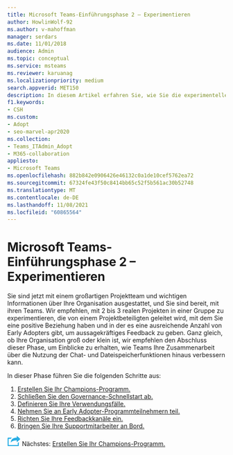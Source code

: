 ```yaml
---
title: Microsoft Teams-Einführungsphase 2 – Experimentieren
author: HowlinWolf-92
ms.author: v-mahoffman
manager: serdars
ms.date: 11/01/2018
audience: Admin
ms.topic: conceptual
ms.service: msteams
ms.reviewer: karuanag
ms.localizationpriority: medium
search.appverid: MET150
description: In diesem Artikel erfahren Sie, wie Sie die experimentelle Phase der Microsoft Teams durchführen.
f1.keywords:
- CSH
ms.custom:
- Adopt
- seo-marvel-apr2020
ms.collection:
- Teams_ITAdmin_Adopt
- M365-collaboration
appliesto:
- Microsoft Teams
ms.openlocfilehash: 882b842e0906426e46132c0a1de10cef5762ea72
ms.sourcegitcommit: 67324fe43f50c8414bb65c52f5b561ac30b52748
ms.translationtype: MT
ms.contentlocale: de-DE
ms.lasthandoff: 11/08/2021
ms.locfileid: "60865564"
---
```

# <a name="microsoft-teams-adoption-phase-2---experiment"></a>Microsoft Teams-Einführungsphase 2 – Experimentieren

Sie sind jetzt mit einem großartigen Projektteam und wichtigen Informationen über Ihre Organisation ausgestattet, und Sie sind bereit, mit ihren Teams. Wir empfehlen, mit 2 bis 3 realen Projekten in einer Gruppe zu experimentieren, die von einem Projektbeteiligten geleitet wird, mit dem Sie eine positive Beziehung haben und in der es eine ausreichende Anzahl von Early Adopters gibt, um aussagekräftiges Feedback zu geben. Ganz gleich, ob Ihre Organisation groß oder klein ist, wir empfehlen den Abschluss dieser Phase, um Einblicke zu erhalten, wie Teams Ihre Zusammenarbeit über die Nutzung der Chat- und Dateispeicherfunktionen hinaus verbessern kann.  

In dieser Phase führen Sie die folgenden Schritte aus:

1. [Erstellen Sie Ihr Champions-Programm.](teams-adoption-create-champions-program.md)
2. [Schließen Sie den Governance-Schnellstart ab.](teams-adoption-governance-quick-start.md)
3. [Definieren Sie Ihre Verwendungsfälle.](teams-adoption-define-usage-scenarios.md)
4. [Nehmen Sie an Early Adopter-Programmteilnehmern teil.](teams-adoption-onboard-early-adopters.md)
5. [Richten Sie Ihre Feedbackkanäle ein.](teams-adoption-onboard-early-adopters.md#gather-feedback)
6. [Bringen Sie Ihre Supportmitarbeiter an Bord.](teams-adoption-onboard-support.md)

![Ein Symbol, das den nächsten Schritt darstellt.](media/teams-adoption-next-icon.png) Nächstes: [Erstellen Sie Ihr Champions-Programm.](teams-adoption-create-champions-program.md)
